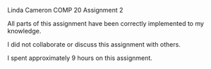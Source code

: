 Linda Cameron
COMP 20 Assignment 2

All parts of this assignment have been correctly implemented to my knowledge.

I did not collaborate or discuss this assignment with others.

I spent approximately 9 hours on this assignment.